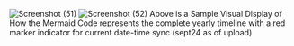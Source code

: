 ![Screenshot (51)](https://github.com/user-attachments/assets/a4ed6ffc-af43-4570-a9b5-58143d4d90ac)
![Screenshot (52)](https://github.com/user-attachments/assets/873d1a14-edc4-490b-8caa-74c14187fcd6)
Above is a Sample Visual Display of How the Mermaid Code represents the complete yearly timeline with a red marker indicator for current date-time sync (sept24 as of upload)
